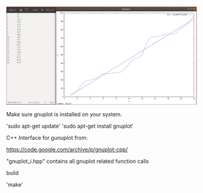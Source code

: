 ![alt text](https://github.com/anantojha/3D_Graphing_with_gnuplot/blob/master/2D.png)


Make sure gnuplot is installed on your system.

'sudo apt-get update'
'sudo apt-get install gnuplot'




C++ Interface for gunuplot from:

https://code.google.com/archive/p/gnuplot-cpp/

"gnuplot_i.hpp" contains all gnuplot related function calls




build 

'make'





